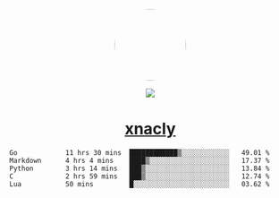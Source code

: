 <p align="center">
  <img style="border-radius: 100px" width="128" height="128" src="https://avatars.githubusercontent.com/u/47723417?v=4"/>
</p>
<p align="center">
  <img src="https://komarev.com/ghpvc/?username=xnacly&&style=flat-square"/>
</p>

<h1 align="center"><a href="https://xnacly.me"> xnacly</a> </h1>

<!--START_SECTION:waka-->

```text
Go            11 hrs 30 mins  ████████████▒░░░░░░░░░░░░   49.01 %
Markdown      4 hrs 4 mins    ████▒░░░░░░░░░░░░░░░░░░░░   17.37 %
Python        3 hrs 14 mins   ███▒░░░░░░░░░░░░░░░░░░░░░   13.84 %
C             2 hrs 59 mins   ███▒░░░░░░░░░░░░░░░░░░░░░   12.74 %
Lua           50 mins         █░░░░░░░░░░░░░░░░░░░░░░░░   03.62 %
```

<!--END_SECTION:waka-->
